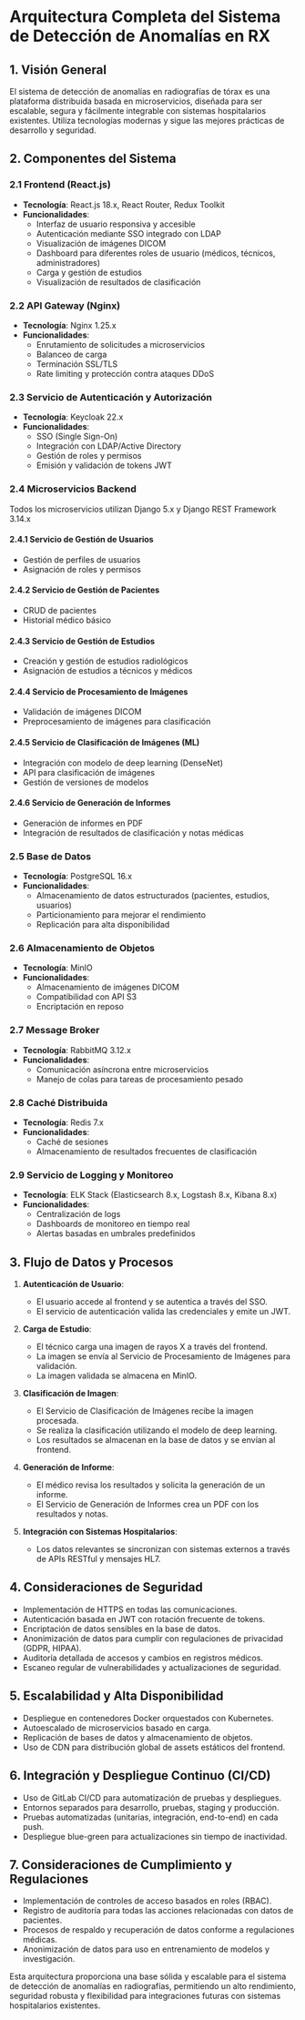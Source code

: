 # Arquitectura Completa del Sistema de Detección de Anomalías en RX

## 1. Visión General

El sistema de detección de anomalías en radiografías de tórax es una plataforma distribuida basada en microservicios, diseñada para ser escalable, segura y fácilmente integrable con sistemas hospitalarios existentes. Utiliza tecnologías modernas y sigue las mejores prácticas de desarrollo y seguridad.

## 2. Componentes del Sistema

### 2.1 Frontend (React.js)
- **Tecnología**: React.js 18.x, React Router, Redux Toolkit
- **Funcionalidades**:
  - Interfaz de usuario responsiva y accesible
  - Autenticación mediante SSO integrado con LDAP
  - Visualización de imágenes DICOM
  - Dashboard para diferentes roles de usuario (médicos, técnicos, administradores)
  - Carga y gestión de estudios
  - Visualización de resultados de clasificación

### 2.2 API Gateway (Nginx)
- **Tecnología**: Nginx 1.25.x
- **Funcionalidades**:
  - Enrutamiento de solicitudes a microservicios
  - Balanceo de carga
  - Terminación SSL/TLS
  - Rate limiting y protección contra ataques DDoS

### 2.3 Servicio de Autenticación y Autorización
- **Tecnología**: Keycloak 22.x
- **Funcionalidades**:
  - SSO (Single Sign-On)
  - Integración con LDAP/Active Directory
  - Gestión de roles y permisos
  - Emisión y validación de tokens JWT

### 2.4 Microservicios Backend
Todos los microservicios utilizan Django 5.x y Django REST Framework 3.14.x

#### 2.4.1 Servicio de Gestión de Usuarios
- Gestión de perfiles de usuarios
- Asignación de roles y permisos

#### 2.4.2 Servicio de Gestión de Pacientes
- CRUD de pacientes
- Historial médico básico

#### 2.4.3 Servicio de Gestión de Estudios
- Creación y gestión de estudios radiológicos
- Asignación de estudios a técnicos y médicos

#### 2.4.4 Servicio de Procesamiento de Imágenes
- Validación de imágenes DICOM
- Preprocesamiento de imágenes para clasificación

#### 2.4.5 Servicio de Clasificación de Imágenes (ML)
- Integración con modelo de deep learning (DenseNet)
- API para clasificación de imágenes
- Gestión de versiones de modelos

#### 2.4.6 Servicio de Generación de Informes
- Generación de informes en PDF
- Integración de resultados de clasificación y notas médicas

### 2.5 Base de Datos
- **Tecnología**: PostgreSQL 16.x
- **Funcionalidades**:
  - Almacenamiento de datos estructurados (pacientes, estudios, usuarios)
  - Particionamiento para mejorar el rendimiento
  - Replicación para alta disponibilidad

### 2.6 Almacenamiento de Objetos
- **Tecnología**: MinIO
- **Funcionalidades**:
  - Almacenamiento de imágenes DICOM
  - Compatibilidad con API S3
  - Encriptación en reposo

### 2.7 Message Broker
- **Tecnología**: RabbitMQ 3.12.x
- **Funcionalidades**:
  - Comunicación asíncrona entre microservicios
  - Manejo de colas para tareas de procesamiento pesado

### 2.8 Caché Distribuida
- **Tecnología**: Redis 7.x
- **Funcionalidades**:
  - Caché de sesiones
  - Almacenamiento de resultados frecuentes de clasificación

### 2.9 Servicio de Logging y Monitoreo
- **Tecnología**: ELK Stack (Elasticsearch 8.x, Logstash 8.x, Kibana 8.x)
- **Funcionalidades**:
  - Centralización de logs
  - Dashboards de monitoreo en tiempo real
  - Alertas basadas en umbrales predefinidos

## 3. Flujo de Datos y Procesos

1. **Autenticación de Usuario**:
   - El usuario accede al frontend y se autentica a través del SSO.
   - El servicio de autenticación valida las credenciales y emite un JWT.

2. **Carga de Estudio**:
   - El técnico carga una imagen de rayos X a través del frontend.
   - La imagen se envía al Servicio de Procesamiento de Imágenes para validación.
   - La imagen validada se almacena en MinIO.

3. **Clasificación de Imagen**:
   - El Servicio de Clasificación de Imágenes recibe la imagen procesada.
   - Se realiza la clasificación utilizando el modelo de deep learning.
   - Los resultados se almacenan en la base de datos y se envían al frontend.

4. **Generación de Informe**:
   - El médico revisa los resultados y solicita la generación de un informe.
   - El Servicio de Generación de Informes crea un PDF con los resultados y notas.

5. **Integración con Sistemas Hospitalarios**:
   - Los datos relevantes se sincronizan con sistemas externos a través de APIs RESTful y mensajes HL7.

## 4. Consideraciones de Seguridad

- Implementación de HTTPS en todas las comunicaciones.
- Autenticación basada en JWT con rotación frecuente de tokens.
- Encriptación de datos sensibles en la base de datos.
- Anonimización de datos para cumplir con regulaciones de privacidad (GDPR, HIPAA).
- Auditoría detallada de accesos y cambios en registros médicos.
- Escaneo regular de vulnerabilidades y actualizaciones de seguridad.

## 5. Escalabilidad y Alta Disponibilidad

- Despliegue en contenedores Docker orquestados con Kubernetes.
- Autoescalado de microservicios basado en carga.
- Replicación de bases de datos y almacenamiento de objetos.
- Uso de CDN para distribución global de assets estáticos del frontend.

## 6. Integración y Despliegue Continuo (CI/CD)

- Uso de GitLab CI/CD para automatización de pruebas y despliegues.
- Entornos separados para desarrollo, pruebas, staging y producción.
- Pruebas automatizadas (unitarias, integración, end-to-end) en cada push.
- Despliegue blue-green para actualizaciones sin tiempo de inactividad.

## 7. Consideraciones de Cumplimiento y Regulaciones

- Implementación de controles de acceso basados en roles (RBAC).
- Registro de auditoría para todas las acciones relacionadas con datos de pacientes.
- Procesos de respaldo y recuperación de datos conforme a regulaciones médicas.
- Anonimización de datos para uso en entrenamiento de modelos y investigación.

Esta arquitectura proporciona una base sólida y escalable para el sistema de detección de anomalías en radiografías, permitiendo un alto rendimiento, seguridad robusta y flexibilidad para integraciones futuras con sistemas hospitalarios existentes.
